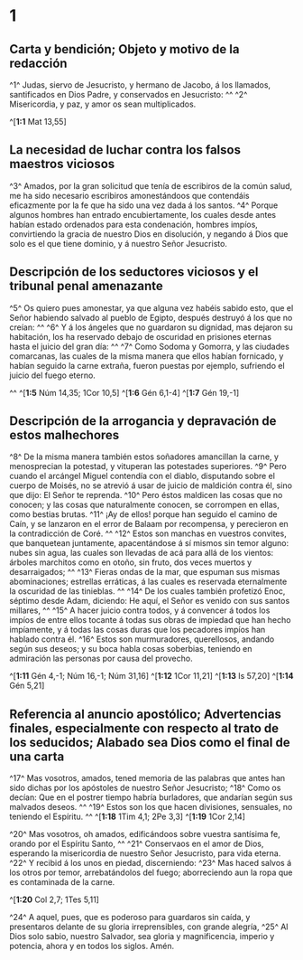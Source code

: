 # 1 
## Carta y bendición; Objeto y motivo de la redacción
^1^ Judas, siervo de Jesucristo, y hermano de Jacobo, á los llamados, santificados en Dios Padre, y conservados en Jesucristo: ^^ ^2^ Misericordia, y paz, y amor os sean multiplicados. 

^[**1:1** Mat 13,55]

## La necesidad de luchar contra los falsos maestros viciosos
^3^ Amados, por la gran solicitud que tenía de escribiros de la común salud, me ha sido necesario escribiros amonestándoos que contendáis eficazmente por la fe que ha sido una vez dada á los santos. ^4^ Porque algunos hombres han entrado encubiertamente, los cuales desde antes habían estado ordenados para esta condenación, hombres impíos, convirtiendo la gracia de nuestro Dios en disolución, y negando á Dios que solo es el que tiene dominio, y á nuestro Señor Jesucristo. 


## Descripción de los seductores viciosos y el tribunal penal amenazante
^5^ Os quiero pues amonestar, ya que alguna vez habéis sabido esto, que el Señor habiendo salvado al pueblo de Egipto, después destruyó á los que no creían: ^^ ^6^ Y á los ángeles que no guardaron su dignidad, mas dejaron su habitación, los ha reservado debajo de oscuridad en prisiones eternas hasta el juicio del gran día: ^^ ^7^ Como Sodoma y Gomorra, y las ciudades comarcanas, las cuales de la misma manera que ellos habían fornicado, y habían seguido la carne extraña, fueron puestas por ejemplo, sufriendo el juicio del fuego eterno. 

^^ 
^[**1:5** Núm 14,35; 1Cor 10,5] ^[**1:6** Gén 6,1-4] ^[**1:7** Gén 19,-1]

## Descripción de la arrogancia y depravación de estos malhechores
^8^ De la misma manera también estos soñadores amancillan la carne, y menosprecian la potestad, y vituperan las potestades superiores. ^9^ Pero cuando el arcángel Miguel contendía con el diablo, disputando sobre el cuerpo de Moisés, no se atrevió á usar de juicio de maldición contra él, sino que dijo: El Señor te reprenda. ^10^ Pero éstos maldicen las cosas que no conocen; y las cosas que naturalmente conocen, se corrompen en ellas, como bestias brutas. ^11^ ¡Ay de ellos! porque han seguido el camino de Caín, y se lanzaron en el error de Balaam por recompensa, y perecieron en la contradicción de Coré. ^^ ^12^ Estos son manchas en vuestros convites, que banquetean juntamente, apacentándose á sí mismos sin temor alguno: nubes sin agua, las cuales son llevadas de acá para allá de los vientos: árboles marchitos como en otoño, sin fruto, dos veces muertos y desarraigados; ^^ ^13^ Fieras ondas de la mar, que espuman sus mismas abominaciones; estrellas erráticas, á las cuales es reservada eternalmente la oscuridad de las tinieblas. ^^ ^14^ De los cuales también profetizó Enoc, séptimo desde Adam, diciendo: He aquí, el Señor es venido con sus santos millares, ^^ ^15^ A hacer juicio contra todos, y á convencer á todos los impíos de entre ellos tocante á todas sus obras de impiedad que han hecho impíamente, y á todas las cosas duras que los pecadores impíos han hablado contra él. ^16^ Estos son murmuradores, querellosos, andando según sus deseos; y su boca habla cosas soberbias, teniendo en admiración las personas por causa del provecho. 

^[**1:11** Gén 4,-1; Núm 16,-1; Núm 31,16] ^[**1:12** 1Cor 11,21] ^[**1:13** Is 57,20] ^[**1:14** Gén 5,21]

## Referencia al anuncio apostólico; Advertencias finales, especialmente con respecto al trato de los seducidos; Alabado sea Dios como el final de una carta
^17^ Mas vosotros, amados, tened memoria de las palabras que antes han sido dichas por los apóstoles de nuestro Señor Jesucristo; ^18^ Como os decían: Que en el postrer tiempo habría burladores, que andarían según sus malvados deseos. ^^ ^19^ Estos son los que hacen divisiones, sensuales, no teniendo el Espíritu. 
^^ 
^[**1:18** 1Tim 4,1; 2Pe 3,3] ^[**1:19** 1Cor 2,14]

^20^ Mas vosotros, oh amados, edificándoos sobre vuestra santísima fe, orando por el Espíritu Santo, ^^ ^21^ Conservaos en el amor de Dios, esperando la misericordia de nuestro Señor Jesucristo, para vida eterna. ^22^ Y recibid á los unos en piedad, discerniendo: ^23^ Mas haced salvos á los otros por temor, arrebatándolos del fuego; aborreciendo aun la ropa que es contaminada de la carne. 

^[**1:20** Col 2,7; 1Tes 5,11]

^24^ A aquel, pues, que es poderoso para guardaros sin caída, y presentaros delante de su gloria irreprensibles, con grande alegría, ^25^ Al Dios solo sabio, nuestro Salvador, sea gloria y magnificencia, imperio y potencia, ahora y en todos los siglos. Amén. 